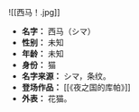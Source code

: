 
![[西马！.jpg]]

- **名字：** 西马（シマ）
- **性别：** 未知
- **年龄：** 未知
- **身份：** 猫
- **名字来源：** シマ，条纹。
- **登场作品：** [[《夜之国的库帕》]] 
- **外表：** 花猫。
